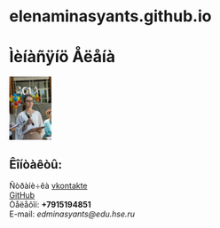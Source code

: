 # elenaminasyants.github.io


 <!doctype html>
 <html>
  <head>
   <meta charset="utf-8">
   <title>Ìîé ïàñïîðòú</title>
  </head>
  <body>
   <left><h1>Ìèíàñÿíö Åëåíà</h1></left>
   <left><img alt="Ýòî ìî¸ ôîòî" width="15%" src="me.jpg"></left>
   <br/>
   <h2>Êîíòàêòû:</h2>
   Ñòðàíè÷êà <a href=https://vk.com/e.minasyants/>vkontakte</a>
   <br/>
   <a href=https://github.com/elenaminasyants>GitHub</a>
   <br/>
   Òåëåôîí: <b>+7915194851</b>
   <br/>
   E-mail: <i>edminasyants@edu.hse.ru</i>
  </body>
 </html>

